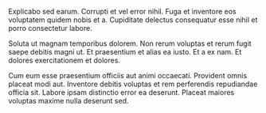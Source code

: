 Explicabo sed earum. Corrupti et vel error nihil. Fuga et inventore eos voluptatem quidem nobis et a. Cupiditate delectus consequatur esse nihil et porro consectetur labore.
 Soluta ut magnam temporibus dolorem. Non rerum voluptas et rerum fugit saepe debitis magni ut. Et praesentium et alias ea iusto. Et a ex nam. Et dolores exercitationem et dolores.
 Cum eum esse praesentium officiis aut animi occaecati. Provident omnis placeat modi aut. Inventore debitis voluptas et rem perferendis repudiandae officia sit. Labore ipsam distinctio error ea deserunt. Placeat maiores voluptas maxime nulla deserunt sed.